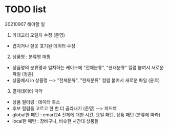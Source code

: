 # TODO list

20210907
해야할 일
1. 카테고리 오탈자 수정 (준영)
- 겹치거나 잘못 표기된 데이터 수정

2. 상품명 : 분류명 매핑
- 상품명의 분류명과 일치하는 케이스에 "전체분류", "현재분류" 컬럼 붙여서 새로운 파일 (정훈)
- 상품예시 in 상품명 --> "전체분류", "현재분류" 컬럼 붙여서 새로운 파일 (윤호)

3. 결제데이터 파악
- 상품 필터링 : 데이터 축소 
- 후보 컬럼들 고르고 한 번 더 골라내기 (준영) --> 피드백
- global한 패턴 : emart24 전체에 대한 시간, 요일 패턴, 상품 패턴 (분류에 따라)
- local한 패턴 : 장바구니, 비슷한 시간대 상품들